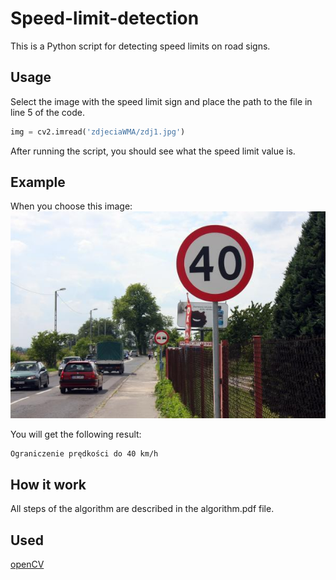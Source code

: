 # Speed-limit-detection
This is a Python script for detecting speed limits on road signs.

## Usage

Select the image with the speed limit sign and place the path to the file in line 5 of the code. 
```python
img = cv2.imread('zdjeciaWMA/zdj1.jpg')
```
After running the script, you should see what the speed limit value is.

## Example
When you choose this image:  
![Text](https://github.com/MateuszKochanski/Speed-limit-detection/blob/master/zdjeciaWMA/zdj1.jpg)  
  
You will get the following result:
```
Ograniczenie prędkości do 40 km/h
```
## How it work
All steps of the algorithm are described in the algorithm.pdf file.

## Used

[openCV](https://opencv.org/)
